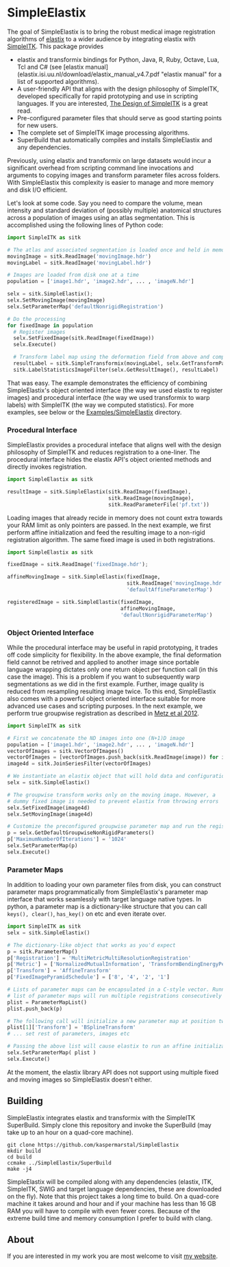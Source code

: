 SimpleElastix
=============

The goal of SimpleElastix is to bring the robust medical image registration algorithms of [elastix](http://elastix.isi.uu.nl/ "Elastix website") to a wider audience by integrating elastix with [SimpleITK](https://github.com/SimpleITK/SimpleITK "SimpleITK github repository"). This package provides

- elastix and transformix bindings for Python, Java, R, Ruby, Octave, Lua, Tcl and C# (see [elastix manual](elastix.isi.uu.nl/download/elastix_manual_v4.7.pdf "elastix manual" for a list of supported algorithms).
- A user-friendly API that aligns with the design philosophy of SimpleITK, developed specifically for rapid prototyping and use in scripting languages. If you are interested, [The Design of SimpleITK](http://www.ncbi.nlm.nih.gov/pmc/articles/PMC3874546/ "PubMed") is a great read.
- Pre-configured parameter files that should serve as good starting points for new users.
- The complete set of SimpleITK image processing algorithms.
- SuperBuild that automatically compiles and installs SimpleElastix and any dependencies.

Previously, using elastix and transformix on large datasets would incur a significant overhead from scripting command line invocations and arguments to copying images and transform parameter files across folders. With SimpleElastix this complexity is easier to manage and more memory and disk I/O efficient. 

Let's look at some code. Say you need to compare the volume, mean intensity and standard deviation of (possibly multiple) anatomical structures across a population of images using an atlas segmentation. This is accomplished using the following lines of Python code:

```python
import SimpleITK as sitk

# The atlas and associated segmentation is loaded once and held in memory
movingImage = sitk.ReadImage('movingImage.hdr')
movingLabel = sitk.ReadImage('movingLabel.hdr')

# Images are loaded from disk one at a time
population = ['image1.hdr', 'image2.hdr', ... , 'imageN.hdr']

selx = sitk.SimpleElastix();
selx.SetMovingImage(movingImage)
selx.SetParameterMap('defaultNonrigidRegistration')

# Do the processing
for fixedImage in population
  # Register images
  selx.SetFixedImage(sitk.ReadImage(fixedImage))
  selx.Execute()

  # Transform label map using the deformation field from above and compute statistics
  resultLabel = sitk.SimpleTransformix(movingLabel, selx.GetTransformParameters())
  sitk.LabelStatisticsImageFilter(selx.GetResultImage(), resultLabel)
```

That was easy. The example demonstrates the efficiency of combining SimpleElastix's object oriented interface (the way we used elastix to register images) and procedural interface (the way we used transformix to warp labels) with SimpleITK (the way we computed statistics). For more examples, see below or the [Examples/SimpleElastix](https://github.com/kaspermarstal/SimpleElastix/tree/SimpleElastix/Examples/SimpleElastix "SimpleElastix examples") directory. 


### Procedural Interface

SimpleElastix provides a procedural inteface that aligns well with the design philosophy of SimpleITK and reduces registration to a one-liner. The procedural interface hides the elastix API's object oriented methods and directly invokes registration. 

```python
import SimpleElastix as sitk

resultImage = sitk.SimpleElastix(sitk.ReadImage(fixedImage), 
                                 sitk.ReadImage(movingImage),
                                 sitk.ReadParameterFile('pf.txt'))
```

Loading images that already recide in memory does not count extra towards your RAM limit as only pointers are passed. In the next example, we first perform affine initialization and feed the resulting image to a non-rigid registration algorithm. The same fixed image is used in both registrations. 

```python
import SimpleElastix as sitk

fixedImage = sitk.ReadImage('fixedImage.hdr');

affineMovingImage = sitk.SimpleElastix(fixedImage, 
                                       sitk.ReadImage('movingImage.hdr'),
                                       'defaultAffineParameterMap')

registeredImage = sitk.SimpleElastix(fixedImage,
                                     affineMovingImage,
                                     'defaultNonrigidParameterMap')
```


### Object Oriented Interface

While the procedural interface may be useful in rapid prototyping, it trades off code simplicity for flexibility. In the above example, the final deformation field cannot be retrived and applied to another image since portable language wrapping dictates only one return object per function call (in this case the image). This is a problem if you want to subsequently warp segmentations as we did in the first example. Further, image quality is reduced from resampling resulting image twice. To this end, SimpleElastix also comes with a powerful object oriented interface suitable for more advanced use cases and scripting purposes. In the next example, we perform true groupwise registration as described in [Metz et al 2012](http://#).

```python
import SimpleITK as sitk

# First we concatenate the ND images into one (N+1)D image
population = ['image1.hdr', 'image2.hdr', ... , 'imageN.hdr']
vectorOfImages = sitk.VectorOfImages()
vectorOfImages = [vectorOfImages.push_back(sitk.ReadImage(image)) for image in population]
image4d = sitk.JoinSeriesFilter(vectorOfImages)

# We instantiate an elastix object that will hold data and configuration  
selx = sitk.SimpleElastix()

# The groupwise transform works only on the moving image. However, a 
# dummy fixed image is needed to prevent elastix from throwing errors
selx.SetFixedImage(image4d) 
selx.SetMovingImage(image4d)

# Customize the preconfigured groupwise parameter map and run the registration
p = selx.GetDefaultGroupwiseNonRigidParameters()
p['MaximumNumberOfIterations'] = '1024'
selx.SetParameterMap(p)
selx.Execute()
```

### Parameter Maps
In addition to loading your own parameter files from disk, you can construct parameter maps programmatically from SimpleElastix's parameter map interface that works seamlessly with target language native types. In python, a parameter map is a dictionary-like structure that you can call `keys(), clear()`, `has_key()` on etc and even iterate over. 

```python
import SimpleITK as sitk
selx = sitk.SimpleElastix()

# The dictionary-like object that works as you'd expect
p = sitk.ParameterMap()
p['Registration'] = 'MultiMetricMultiResolutionRegistration'
p['Metric'] = ['NormalizedMutualInformation', 'TransformBendingEnergyPenalty']
p['Transform'] = 'AffineTransform'
p['FixedImagePyramidSchedule'] = ['8', '4', '2', '1']

# Lists of parameter maps can be encapsulated in a C-style vector. Running SimpleElastix with a
# list of parameter maps will run multiple registrations consecutively in one go. 
plist = ParameterMapList()
plist.push_back(p)

# The following call will initialize a new parameter map at position two in the list
plist[1]['Transform'] = 'BSplineTransform'
# ... set rest of parameters, images etc

# Passing the above list will cause elastix to run an affine initialization followed by a nonrigid registration
selx.SetParameterMap( plist ) 
selx.Execute()  
```

At the moment, the elastix library API does not support using multiple fixed and moving images so SimpleElastix doesn't either.

Building
--------

SimpleElastix integrates elastix and transformix with the SimpleITK SuperBuild. Simply clone this repository and invoke the SuperBuild (may take up to an hour on a quad-core machine).

```
git clone https://github.com/kaspermarstal/SimpleElastix
mkdir build
cd build
ccmake ../SimpleElastix/SuperBuild
make -j4
```

SimpleElastix will be compiled along with any dependencies (elastix, ITK, SimpleITK, SWIG and target language dependencies, these are downloaded on the fly). Note that this project takes a long time to build. On a quad-core machine it takes around and hour and if your machine has less than 16 GB RAM you will have to compile with even fewer cores. Because of the extreme build time and memory consumption I prefer to build with clang.

About
-----

If you are interested in my work you are most welcome to visit [my website](https://kaspermarstal.github.io).
